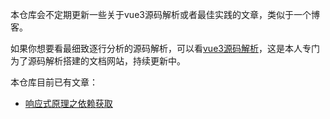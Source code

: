 本仓库会不定期更新一些关于vue3源码解析或者最佳实践的文章，类似于一个博客。

如果你想要看最细致逐行分析的源码解析，可以看[vue3源码解析](https://vue3.w2deep.com)，这是本人专门为了源码解析搭建的文档网站，持续更新中。

本仓库目前已有文章：

- [响应式原理之依赖获取](https://github.com/Jokcy/vue3-code-pratice/blob/master/%E5%93%8D%E5%BA%94%E5%BC%8F%E5%8E%9F%E7%90%86%E4%B9%8B%E4%BE%9D%E8%B5%96%E8%8E%B7%E5%8F%96)
